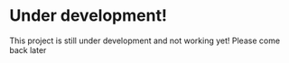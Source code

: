 # Under development!

This project is still under development and not working yet! Please come back later
